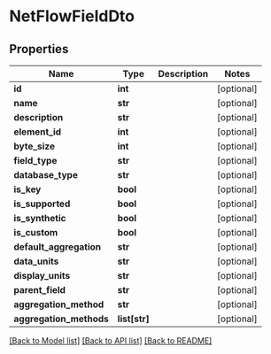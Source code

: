 # NetFlowFieldDto

## Properties
Name | Type | Description | Notes
------------ | ------------- | ------------- | -------------
**id** | **int** |  | [optional] 
**name** | **str** |  | [optional] 
**description** | **str** |  | [optional] 
**element_id** | **int** |  | [optional] 
**byte_size** | **int** |  | [optional] 
**field_type** | **str** |  | [optional] 
**database_type** | **str** |  | [optional] 
**is_key** | **bool** |  | [optional] 
**is_supported** | **bool** |  | [optional] 
**is_synthetic** | **bool** |  | [optional] 
**is_custom** | **bool** |  | [optional] 
**default_aggregation** | **str** |  | [optional] 
**data_units** | **str** |  | [optional] 
**display_units** | **str** |  | [optional] 
**parent_field** | **str** |  | [optional] 
**aggregation_method** | **str** |  | [optional] 
**aggregation_methods** | **list[str]** |  | [optional] 

[[Back to Model list]](../README.md#documentation-for-models) [[Back to API list]](../README.md#documentation-for-api-endpoints) [[Back to README]](../README.md)

